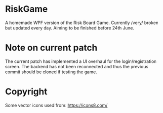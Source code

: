 # RiskGame
A homemade WPF version of the Risk Board Game.
Currently /very/ broken but updated every day.
Aiming to be finished before 24th June.
# Note on current patch
The current patch has implemented a UI overhaul for the login/registration screen. The backend has not been reconnected and thus the previous commit should be cloned if testing the game.
# Copyright
Some vector icons used from: https://icons8.com/
